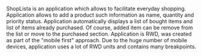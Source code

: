 ShopLista is an application which allows to facilitate everyday 
shopping. Application allows to add a product such information as 
name, quantity and priority status. Application automatically 
displays a list of bought items and list of items already 
purchased. Of course, added item can be remove from the list 
or move to the purchased section. Application is RWD, was created 
as part of the "mobile first" approach. Due to the huge number of 
mobile devices, application uses a lot of RWD units and contains 
many breakpoints.
